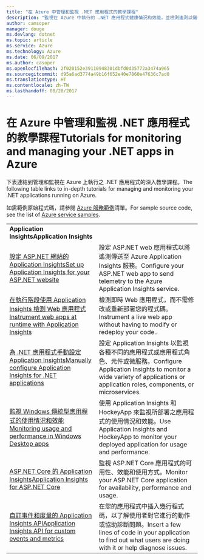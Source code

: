 ```yaml
---
title: "在 Azure 中管理和監視 .NET 應用程式的教學課程"
description: "監視在 Azure 中執行的 .NET 應用程式健康情況和效能，並檢測遙測以儲存使用者如何使用應用程式的相關資訊。"
author: camsoper
manager: douge
ms.devlang: dotnet
ms.topic: article
ms.service: Azure
ms.technology: Azure
ms.date: 06/09/2017
ms.author: casoper
ms.openlocfilehash: 2f020152e39110948301dbfd0d35772a3474a965
ms.sourcegitcommit: d95a6ad3774a49b16f652e40e7860e47636c7ad0
ms.translationtype: HT
ms.contentlocale: zh-TW
ms.lasthandoff: 08/28/2017
---
```

# <a name="tutorials-for-monitoring-and-managing-your-net-apps-in-azure"></a><span data-ttu-id="46068-103">在 Azure 中管理和監視 .NET 應用程式的教學課程</span><span class="sxs-lookup"><span data-stu-id="46068-103">Tutorials for monitoring and managing your .NET apps in Azure</span></span>

<span data-ttu-id="46068-104">下表連結到管理和監視在 Azure 上執行之 .NET 應用程式的深入教學課程。</span><span class="sxs-lookup"><span data-stu-id="46068-104">The following table links to in-depth tutorials for managing and monitoring your .NET applications running on Azure.</span></span> 

<span data-ttu-id="46068-105">如需範例原始程式碼，請參閱 [Azure 服務範例](https://azure.microsoft.com/resources/samples/?platform=dotnet)清單。</span><span class="sxs-lookup"><span data-stu-id="46068-105">For sample source code, see the list of [Azure service samples](https://azure.microsoft.com/resources/samples/?platform=dotnet).</span></span>

| | |
|---|---|
| <span data-ttu-id="46068-106">**Application Insights**</span><span class="sxs-lookup"><span data-stu-id="46068-106">**Application Insights**</span></span> ||
| <span data-ttu-id="46068-107">[設定 ASP.NET 網站的 Application Insights][1]</span><span class="sxs-lookup"><span data-stu-id="46068-107">[Set up Application Insights for your ASP.NET website][1]</span></span> | <span data-ttu-id="46068-108">設定 ASP.NET web 應用程式以將遙測傳送至 Azure Application Insights 服務。</span><span class="sxs-lookup"><span data-stu-id="46068-108">Configure your ASP.NET web app to send telemetry to the Azure Application Insights service.</span></span> | 
| <span data-ttu-id="46068-109">[在執行階段使用 Application Insights 檢測 Web 應用程式][2]</span><span class="sxs-lookup"><span data-stu-id="46068-109">[Instrument web apps at runtime with Application Insights][2]</span></span> | <span data-ttu-id="46068-110">檢測即時 Web 應用程式，而不需修改或重新部署您的程式碼。</span><span class="sxs-lookup"><span data-stu-id="46068-110">Instrument a live web app without having to modify or redeploy your code..</span></span> | 
| <span data-ttu-id="46068-111">[為 .NET 應用程式手動設定 Application Insights][3]</span><span class="sxs-lookup"><span data-stu-id="46068-111">[Manually configure Application Insights for .NET applications][3]</span></span> | <span data-ttu-id="46068-112">設定 Application Insights 以監視各種不同的應用程式或應用程式角色、元件或微服務。</span><span class="sxs-lookup"><span data-stu-id="46068-112">Configure Application Insights to monitor a wide variety of applications or application roles, components, or microservices.</span></span> | 
| <span data-ttu-id="46068-113">[監視 Windows 傳統型應用程式的使用情況和效能][4]</span><span class="sxs-lookup"><span data-stu-id="46068-113">[Monitoring usage and performance in Windows Desktop apps][4]</span></span> | <span data-ttu-id="46068-114">使用 Application Insights 和 HockeyApp 來監視所部署之應用程式的使用情況和效能。</span><span class="sxs-lookup"><span data-stu-id="46068-114">Use Application Insights and HockeyApp to monitor your deployed application for usage and performance.</span></span> | 
| <span data-ttu-id="46068-115">[ASP.NET Core 的 Application Insights][5]</span><span class="sxs-lookup"><span data-stu-id="46068-115">[Application Insights for ASP.NET Core][5]</span></span> | <span data-ttu-id="46068-116">監視 ASP.NET Core 應用程式的可用性、效能和使用方式。</span><span class="sxs-lookup"><span data-stu-id="46068-116">Monitor your ASP.NET Core application for availability, performance and usage.</span></span> | 
| <span data-ttu-id="46068-117">[自訂事件和度量的 Application Insights API][6]</span><span class="sxs-lookup"><span data-stu-id="46068-117">[Application Insights API for custom events and metrics][6]</span></span> | <span data-ttu-id="46068-118">在您的應用程式中插入幾行程式碼，以了解使用者對它進行的動作或協助診斷問題。</span><span class="sxs-lookup"><span data-stu-id="46068-118">Insert a few lines of code in your application to find out what users are doing with it or help diagnose issues.</span></span> | 


[1]: /azure/application-insights/app-insights-asp-net
[2]: /azure/application-insights/app-insights-monitor-performance-live-website-now
[3]: /azure/application-insights/app-insights-windows-services
[4]: /azure/application-insights/app-insights-windows-desktop
[5]: /azure/application-insights/app-insights-asp-net-core
[6]: /azure/application-insights/app-insights-api-custom-events-metrics
